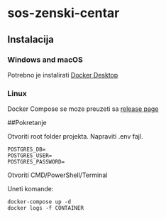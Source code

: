 # sos-zenski-centar

## Instalacija
### Windows and macOS
Potrebno je instalirati
[Docker Desktop](https://www.docker.com/products/docker-desktop)

### Linux
Docker Compose se moze preuzeti sa
[release page](https://github.com/docker/compose/releases)

##Pokretanje

Otvoriti root folder projekta.
Napraviti .env fajl. 
```
POSTGRES_DB=
POSTGRES_USER=
POSTGRES_PASSWORD=
```

Otvoriti CMD/PowerShell/Terminal

Uneti komande:
```
docker-compose up -d
docker logs -f CONTAINER
```
